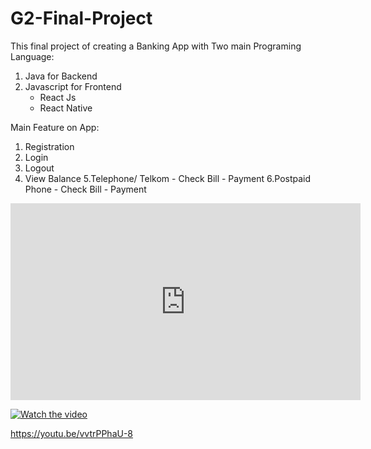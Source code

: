 # G2-Final-Project

This final project of creating a Banking App with Two main Programing Language:
  1. Java for Backend
  2. Javascript for Frontend
      - React Js
      - React Native

Main Feature on App:
  1. Registration
  2. Login
  3. Logout
  4. View Balance
  5.Telephone/ Telkom
    - Check Bill
    - Payment
  6.Postpaid Phone
    - Check Bill
    - Payment

<iframe width="560" height="315"
src="https://youtu.be/vvtrPPhaU-8" 
frameborder="0" 
allow="accelerometer; autoplay; encrypted-media; gyroscope; picture-in-picture" 
allowfullscreen></iframe>

[![Watch the video](https://img.youtube.com/vi/T-D1KVIuvjA/maxresdefault.jpg)](https://youtu.be/vvtrPPhaU-8)

https://youtu.be/vvtrPPhaU-8
